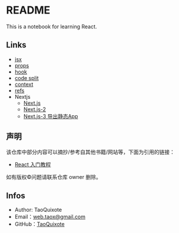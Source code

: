 # README

This is a notebook for learning React.

## Links

* [jsx](./start-jsx.md)
* [props](./start-props.md)
* [hook](./start-hook.md)
* [code split](./start-code-split.md)
* [context](./start-context.md)
* [refs](./start-refs.md)
* Nextjs
	* [Next.js](./nextjs/Nextjs.md)
	* [Next.js-2](./nextjs/Nextjs-2.md)
	* [Next.js-3 导出静态App](./nextjs/Nextjs-3.md)

## 声明

该仓库中部分内容可以摘抄/参考自其他书籍/网站等，下面为引用的链接：

* [React 入门教程](https://www.gitbook.com/book/hulufei/react-tutorial)

如有版权©️问题请联系仓库 owner 删除。

## Infos

* Author: TaoQuixote
* Email：<web.taox@gmail.com>
* GitHub：[TaoQuixote](https://github.com/Tao-Quixote)

